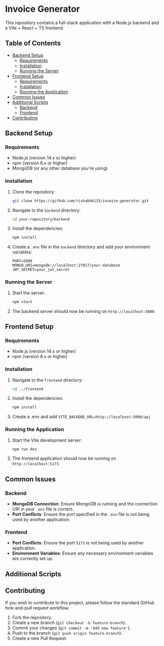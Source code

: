# Invoice Generator
This repository contains a full-stack application with a Node.js backend and a Vite + React + TS frontend.

## Table of Contents

- [Backend Setup](#backend-setup)
  - [Requirements](#requirements)
  - [Installation](#installation)
  - [Running the Server](#running-the-server)
- [Frontend Setup](#frontend-setup)
  - [Requirements](#requirements-1)
  - [Installation](#installation-1)
  - [Running the Application](#running-the-application)
- [Common Issues](#common-issues)
- [Additional Scripts](#additional-scripts)
  - [Backend](#backend)
  - [Frontend](#frontend)
- [Contributing](#contributing)

## Backend Setup

### Requirements

- Node.js (version 14.x or higher)
- npm (version 6.x or higher)
- MongoDB (or any other database you're using)

### Installation

1. Clone the repository:

    ```bash
    git clone https://github.com/rishabh6115/invoice-generator.git
    ```

2. Navigate to the `backend` directory:

    ```bash
    cd your-repository/backend
    ```

3. Install the dependencies:

    ```bash
    npm install
    ```

4. Create a `.env` file in the `backend` directory and add your environment variables:

    ```env
    PORT=5000
    MONGO_URI=mongodb://localhost:27017/your-database
    JWT_SECRET=your_jwt_secret
    ```

### Running the Server

1. Start the server:

    ```bash
    npm start
    ```

2. The backend server should now be running on `http://localhost:5000`.

## Frontend Setup

### Requirements

- Node.js (version 14.x or higher)
- npm (version 6.x or higher)

### Installation

1. Navigate to the `frontend` directory:

    ```bash
    cd ../frontend
    ```

2. Install the dependencies:

    ```bash
    npm install
    ```
3. Create a .env and add `VITE_BACKEND_URL=http://localhost:5000/api`
    

### Running the Application

1. Start the Vite development server:

    ```bash
    npm run dev
    ```

2. The frontend application should now be running on `http://localhost:5173`.

## Common Issues

### Backend

- **MongoDB Connection**: Ensure MongoDB is running and the connection URI in your `.env` file is correct.
- **Port Conflicts**: Ensure the port specified in the `.env` file is not being used by another application.

### Frontend

- **Port Conflicts**: Ensure the port `5173` is not being used by another application.
- **Environment Variables**: Ensure any necessary environment variables are correctly set up.

## Additional Scripts


## Contributing

If you wish to contribute to this project, please follow the standard GitHub fork-and-pull request workflow:

1. Fork the repository.
2. Create a new branch (`git checkout -b feature-branch`).
3. Commit your changes (`git commit -m 'Add new feature'`).
4. Push to the branch (`git push origin feature-branch`).
5. Create a new Pull Request.


